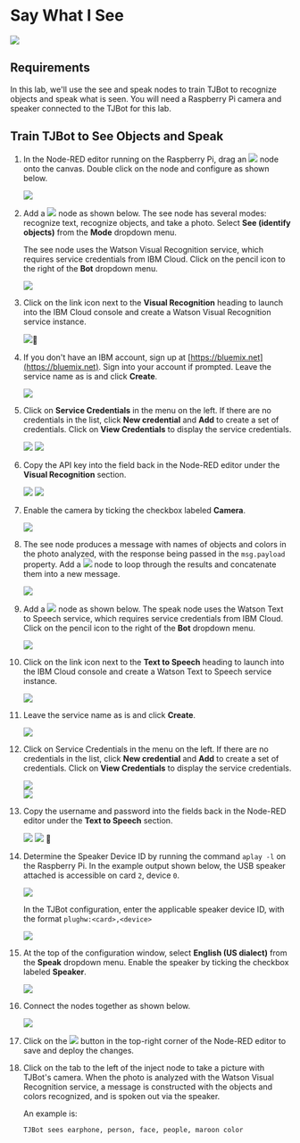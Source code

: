# Say What I See

![](assets/tjbot.png)

## Requirements

In this lab, we'll use the see and speak nodes to train TJBot to recognize objects and speak what is seen. You will need a Raspberry Pi camera and speaker connected to the TJBot for this lab. 

## Train TJBot to See Objects and Speak

1. In the Node-RED editor running on the Raspberry Pi, drag an ![](assets/nodes/inject.png) node onto the canvas. Double click on the node and configure as shown below.

    ![](assets/1.1.png)

2. Add a ![](assets/nodes/see.png) node as shown below. The see node has several modes: recognize text, recognize objects, and take a photo. Select **See (identify objects)** from the **Mode** dropdown menu.

    The see node uses the Watson Visual Recognition service, which requires service credentials from IBM Cloud. Click on the pencil icon to the right of the **Bot** dropdown menu. 

    ![](assets/1.2.png)

3. Click on the link icon next to the **Visual Recognition** heading to launch into the IBM Cloud console and create a Watson Visual Recognition service instance.

    ![](assets/1.3.png)
4. If you don't have an IBM account, sign up at [https://bluemix.net](https://bluemix.net). Sign into your account if prompted. Leave the service name as is and click **Create**.

    ![](assets/1.4.png)

5. Click on **Service Credentials** in the menu on the left. If there are no credentials in the list, click **New credential** and **Add** to create a set of credentials. Click on **View Credentials** to display the service credentials.

    ![](assets/1.5.png)	
    ![](assets/1.6.png)

6. Copy the API key into the field back in the Node-RED editor under the **Visual Recognition** section.

    ![](assets/1.7.png)
    ![](assets/1.8.png)
	
7. Enable the camera by ticking the checkbox labeled **Camera**. 

    ![](assets/1.9.png)

8.	The see node produces a message with names of objects and colors in the photo analyzed, with the response being passed in the `msg.payload` property. Add a ![](assets/nodes/function.png) node to loop through the results and concatenate them into a new message.

    ![](assets/1.10.png)

9.	Add a ![](assets/nodes/speak.png) node as shown below. The speak node uses the Watson Text to Speech service, which requires service credentials from IBM Cloud. Click on the pencil icon to the right of the **Bot** dropdown menu. 

    ![](assets/1.11.png)

10.	Click on the link icon next to the **Text to Speech** heading to launch into the IBM Cloud console and create a Watson Text to Speech service instance.

    ![](assets/1.12.png)

11.	Leave the service name as is and click **Create**.

    ![](assets/1.13.png)

12.	Click on Service Credentials in the menu on the left. If there are no credentials in the list, click **New credential** and **Add** to create a set of credentials. Click on **View Credentials** to display the service credentials.

    ![](assets/1.14.png)	
    ![](assets/1.15.png)    

13.	Copy the username and password into the fields back in the Node-RED editor under the **Text to Speech** section.

    ![](assets/1.16.png)
    ![](assets/1.17.png)	
14.	Determine the Speaker Device ID by running the command `aplay -l` on the Raspberry Pi. In the example output shown below, the USB speaker attached is accessible on card `2`, device `0`.

    ![](assets/1.18.png)

    In the TJBot configuration, enter the applicable speaker device ID, with the format `plughw:<card>,<device>`

    ![](assets/1.19.png)

15.	At the top of the configuration window, select **English (US dialect)** from the **Speak** dropdown menu. Enable the speaker by ticking the checkbox labeled **Speaker**. 
 
    ![](assets/1.20.png)

16.	Connect the nodes together as shown below.

    ![](assets/1.21.png)

17.	Click on the ![](assets/nodes/deploy.png) button in the top-right corner of the Node-RED editor to save and deploy the changes.

18.	Click on the tab to the left of the inject node to take a picture with TJBot's camera. When the photo is analyzed with the Watson Visual Recognition service, a message is constructed with the objects and colors recognized, and is spoken out via the speaker.

    An example is:

    `TJBot sees earphone, person, face, people, maroon color`
